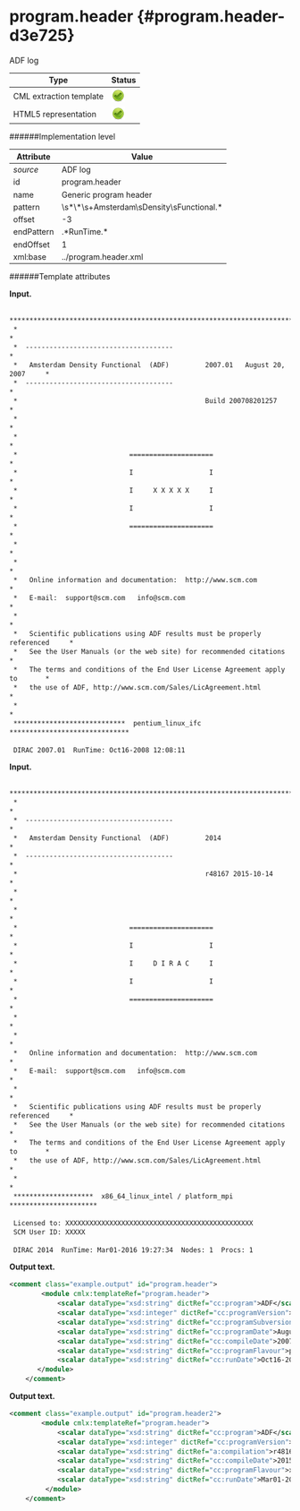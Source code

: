 # program.header {#program.header-d3e725}

ADF log


| Type                                                                                                                                                | Status                                                                                                                                              |
|----|----|
| CML extraction template                                                                                                                             | ![](/imgs/Total.png)                                                                                                                                |
| HTML5 representation                                                                                                                                | ![](/imgs/Total.png)                                                                                                                                |

######Implementation level

| Attribute                                                                                                                                           | Value                                                                                                                                               |
|----|----|
| *source*                                                                                                                                            | ADF log                                                                                                                                             |
| id                                                                                                                                                  | program.header                                                                                                                                      |
| name                                                                                                                                                | Generic program header                                                                                                                              |
| pattern                                                                                                                                             | \\s\*\\\*\\s+Amsterdam\\sDensity\\sFunctional.\*                                                                                                    |
| offset                                                                                                                                              | -3                                                                                                                                                  |
| endPattern                                                                                                                                          | .\*RunTime.\*                                                                                                                                       |
| endOffset                                                                                                                                           | 1                                                                                                                                                   |
| xml:base                                                                                                                                            | ../program.header.xml                                                                                                                               |

######Template attributes

**Input.**

     *******************************************************************************
     *                                                                             *
     *  -------------------------------------                                      *
     *   Amsterdam Density Functional  (ADF)         2007.01   August 20, 2007     *
     *  -------------------------------------                                      *
     *                                               Build 200708201257            *
     *                                                                             *
     *                                                                             *
     *                            =====================                            *
     *                            I                   I                            *
     *                            I     X X X X X     I                            *
     *                            I                   I                            *
     *                            =====================                            *
     *                                                                             *
     *                                                                             *
     *   Online information and documentation:  http://www.scm.com                 *
     *   E-mail:  support@scm.com   info@scm.com                                   *
     *                                                                             *
     *   Scientific publications using ADF results must be properly referenced     *
     *   See the User Manuals (or the web site) for recommended citations          *
     *   The terms and conditions of the End User License Agreement apply to       *
     *   the use of ADF, http://www.scm.com/Sales/LicAgreement.html                *
     *                                                                             *
     ****************************  pentium_linux_ifc  ******************************
     
     DIRAC 2007.01  RunTime: Oct16-2008 12:08:11    
            

**Input.**

     *******************************************************************************
     *                                                                             *
     *  -------------------------------------                                      *
     *   Amsterdam Density Functional  (ADF)         2014                          *
     *  -------------------------------------                                      *
     *                                               r48167 2015-10-14             *
     *                                                                             *
     *                                                                             *
     *                            =====================                            *
     *                            I                   I                            *
     *                            I     D I R A C     I                            *
     *                            I                   I                            *
     *                            =====================                            *
     *                                                                             *
     *                                                                             *
     *   Online information and documentation:  http://www.scm.com                 *
     *   E-mail:  support@scm.com   info@scm.com                                   *
     *                                                                             *
     *   Scientific publications using ADF results must be properly referenced     *
     *   See the User Manuals (or the web site) for recommended citations          *
     *   The terms and conditions of the End User License Agreement apply to       *
     *   the use of ADF, http://www.scm.com/Sales/LicAgreement.html                *
     *                                                                             *
     ********************  x86_64_linux_intel / platform_mpi  **********************
     
     Licensed to: XXXXXXXXXXXXXXXXXXXXXXXXXXXXXXXXXXXXXXXXXXXXXXX
     SCM User ID: XXXXX
      
     DIRAC 2014  RunTime: Mar01-2016 19:27:34  Nodes: 1  Procs: 1        
            

**Output text.**

```xml
<comment class="example.output" id="program.header">
        <module cmlx:templateRef="program.header">
            <scalar dataType="xsd:string" dictRef="cc:program">ADF</scalar>
            <scalar dataType="xsd:integer" dictRef="cc:programVersion">2007</scalar>
            <scalar dataType="xsd:string" dictRef="cc:programSubversion">01</scalar>
            <scalar dataType="xsd:string" dictRef="cc:programDate">August 20, 2007</scalar>
            <scalar dataType="xsd:string" dictRef="cc:compileDate">200708201257</scalar>
            <scalar dataType="xsd:string" dictRef="cc:programFlavour">pentium_linux_ifc</scalar>
            <scalar dataType="xsd:string" dictRef="cc:runDate">Oct16-2008 12:08:11</scalar>
       </module>
    </comment>
```

**Output text.**

```xml
<comment class="example.output" id="program.header2">
        <module cmlx:templateRef="program.header">
            <scalar dataType="xsd:string" dictRef="cc:program">ADF</scalar>
            <scalar dataType="xsd:integer" dictRef="cc:programVersion">2014</scalar>
            <scalar dataType="xsd:string" dictRef="a:compilation">r48167</scalar>
            <scalar dataType="xsd:string" dictRef="cc:compileDate">2015-10-14</scalar>
            <scalar dataType="xsd:string" dictRef="cc:programFlavour">x86_64_linux_intel / platform_mpi</scalar>
            <scalar dataType="xsd:string" dictRef="cc:runDate">Mar01-2016 19:27:34  Nodes: 1  Procs: 1</scalar>
         </module>
    </comment>
```
